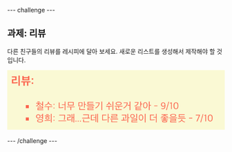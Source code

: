 \--- challenge \---

## 과제: 리뷰

다른 친구들의 리뷰를 레시피에 달아 보세요. 새로운 리스트를 생성해서 제작해야 할 것입니다.

![스크린샷](images/recipe-reviews.png)

\--- /challenge \---